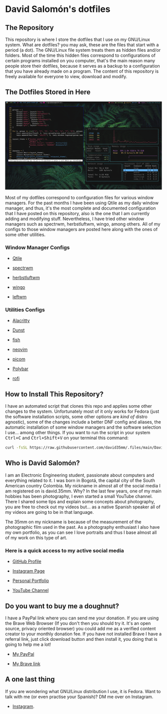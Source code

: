 # David Salomón's dotfiles

## The Repository

This repository is where I store the dotfiles that I use on my GNU/Linux system. What are dotfiles? you may ask, these are the files that start with a period (a dot). The GNU/Linux file system treats them as hidden files and/or folders. Most of the time this hidden files correspond to configurations of certain programs installed on you computer, that's the main reason many people store their dotfiles, because it serves as a backup to a configuration that you have already made on a program. The content of this repository is freely available for everyone to view, download and modify.

## The Dotfiles Stored in Here

<img src="https://raw.githubusercontent.com/david35mm/.files/main/.screenshots/qtile.png" title="" alt="" data-align="center">

Most of my dotfiles correspond to configuration files for various window managers. For the past months I have been using Qtile as my daily window manager, and thus, it's the most complete and documented configuration that I have posted on this repository, also is the one that I am currently adding and modifying stuff. Nevertheless, I have tried other window managers such as spectrwm, herbstluftwm, wingo, among others. All of my configs to those window managers are posted here along with the ones of some other utilities.

### Window Manager Configs

- [Qtile](https://github.com/david35mm/.files/tree/main/.config/qtile)

- [spectrwm](https://github.com/david35mm/.files/tree/main/.config/spectrwm)

- [herbstluftwm](https://github.com/david35mm/.files/tree/main/.config/herbstluftwm)

- [wingo](https://github.com/david35mm/.files/tree/main/.config/wingo)

- [leftwm](https://github.com/david35mm/.files/tree/main/.config/leftwm)

### Utilities Configs

- [Alacritty](https://github.com/david35mm/.files/tree/main/.config/alacritty)

- [Dunst](https://github.com/david35mm/.files/tree/main/.config/dunst)

- [fish](https://github.com/david35mm/.files/tree/main/.config/fish)

- [neovim](https://github.com/david35mm/.files/tree/main/.config/nvim)

- [picom](https://github.com/david35mm/.files/tree/main/.config/picom)

- [Polybar](https://github.com/david35mm/.files/tree/main/.config/polybar)

- [rofi](https://github.com/david35mm/.files/tree/main/.config/rofi)


## How to Install This Repository?

I have an automated script that clones this repo and applies some other changes to the system. Unfortunately most of it only works for Fedora (just the software installation scripts, some other options are *kind of* distro agnostic), some of the changes include a better DNF config and aliases, the automatic installation of some window managers and the software selection I use... among other things. If you want to run the script in your system <kbd>Ctrl+C</kbd> and <kbd>Ctrl+Shift+V</kbd> on your terminal this command:

```sh
curl -fsSL https://raw.githubusercontent.com/david35mm/.files/main/DavidsFedoraTool.sh | sh
```

## Who is David Salomón?

I am an Electronic Engineering student, passionate about computers and everything related to it. I was born in Bogotá, the capital city of the South American country Colombia. My nickname in almost all of the social media I am registered on is david.35mm. Why? In the last few years, one of my main hobbies has been photography, I even started a small YouTube channel. There I shared some tips and explain some concepts about photography, you are free to check out my videos but... as a native Spanish speaker all of my videos are going to be in that language.

The 35mm on my nickname is because of the measurement of the photographic film used in the past. As a photography enthusiast I also have my own portfolio, as you can see I love portraits and thus I base almost all of my work on this type of art.

### Here is a quick access to my active social media

- [GitHub Profile](https://github.com/david35mm)

- [Instagram Page](https://www.instagram.com/david.35mm)

- [Personal Portfolio](https://spark.adobe.com/page/yADDtrHvBow4p/)

- [YouTube Channel](https://www.youtube.com/channel/UC-8MDD0AHj0-ZUPolunq6MQ)

## Do you want to buy me a doughnut?

I have a PayPal link where you can send me your donation. If you are using the Brave Web Browser (If you don't then you should try it. It's an open source, privacy oriented browser) you could add me as a verified content creator to your monthly donation fee. If you have not installed Brave I have a referral link, just click download button and then install it, you doing that is going to help me a lot!

- [My PayPal](https://paypal.me/david35mm)

- [My Brave link](https://brave.com/gek146)

## A one last thing

If you are wondering what GNU/Linux distribution I use, it is Fedora. Want to talk with me (or even practise your Spanish)? DM me over on Instagram.

- [Instagram](https://www.instagram.com/david.35mm).
